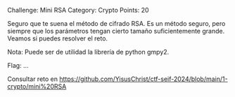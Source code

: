 Challenge: Mini RSA
Category: Crypto
Points: 20

Seguro que te suena el método de cifrado RSA. Es un método seguro, pero siempre que los parámetros tengan cierto tamaño suficientemente grande. Veamos si puedes resolver el reto.

Nota: Puede ser de utilidad la librería de python gmpy2.

Flag: ...

Consultar reto en https://github.com/YisusChrist/ctf-seif-2024/blob/main/1-crypto/mini%20RSA